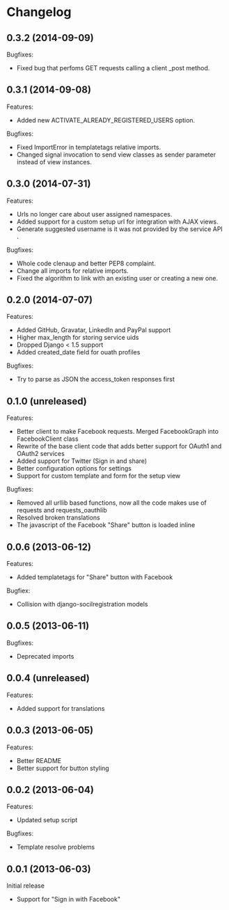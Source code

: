 # Changelog

## 0.3.2 (2014-09-09)

Bugfixes:

+ Fixed bug that perfoms GET requests calling a client _post method.


## 0.3.1 (2014-09-08)

Features:

+ Added new ACTIVATE_ALREADY_REGISTERED_USERS option.

Bugfixes:

+ Fixed ImportError in templatetags relative imports.
+ Changed signal invocation to send view classes as sender parameter instead of view instances.


## 0.3.0 (2014-07-31)

Features:

+ Urls no longer care about user assigned namespaces.
+ Added support for a custom setup url for integration with AJAX views.
+ Generate suggested username is it was not provided by the service API .

Bugfixes:

+ Whole code clenaup and better PEP8 complaint.
+ Change all imports for relative imports.
+ Fixed the algorithm to link with an existing user or creating a new one.


## 0.2.0 (2014-07-07)

Features:

+ Added GitHub, Gravatar, LinkedIn and PayPal support
+ Higher max_length for storing service uids
+ Dropped Django < 1.5 support
+ Added created_date field for ouath profiles

Bugfixes:

+ Try to parse as JSON the access_token responses first


## 0.1.0 (unreleased)

Features:

+ Better client to make Facebook requests. Merged FacebookGraph into FacebookClient class
+ Rewrite of the base client code that adds better support for OAuth1 and OAuth2 services
+ Added support for Twitter (Sign in and share)
+ Better configuration options for settings
+ Support for custom template and form for the setup view

Bugfixes:

+ Removed all urllib based functions, now all the code makes use of requests and requests_oauthlib
+ Resolved broken translations
+ The javascript of the Facebook "Share" button is loaded inline



## 0.0.6 (2013-06-12)

Features:

+ Added templatetags for "Share" button with Facebook

Bugfiex:

+ Collision with django-socilregistration models


## 0.0.5 (2013-06-11)

Bugfixes:

+ Deprecated imports


## 0.0.4 (unreleased)

Features:

+ Added support for translations


## 0.0.3 (2013-06-05)

Features:

+ Better README
+ Better support for button styling


## 0.0.2 (2013-06-04)

Features:

+ Updated setup script

Bugfixes:

+ Template resolve problems


## 0.0.1 (2013-06-03)

Initial release

+ Support for "Sign in with Facebook"
